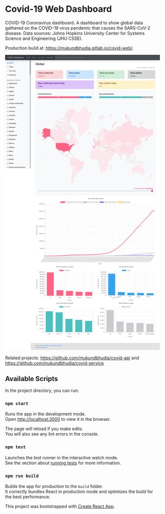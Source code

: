 # Covid-19 Web Dashboard

COVID-19 Coronavirus dashboard. A dashboard to show global data gathered on the COVID-19 virus pandemic that causes the SARS-CoV-2 disease. 
Data sources: Johns Hopkins University Center for Systems Science and Engineering (JHU CSSE).

Production build at: https://mukundbhudia.gitlab.io/covid-web/.

![Global page on the Covid-19 dashboard](https://github.com/mukundbhudia/covid-web/raw/master/screenshots/global-dashboard.png)

Related projects: https://github.com/mukundbhudia/covid-api and https://github.com/mukundbhudia/covid-service

## Available Scripts

In the project directory, you can run:

### `npm start`

Runs the app in the development mode.<br />
Open [http://localhost:3000](http://localhost:3000) to view it in the browser.

The page will reload if you make edits.<br />
You will also see any lint errors in the console.

### `npm test`

Launches the test runner in the interactive watch mode.<br />
See the section about [running tests](https://facebook.github.io/create-react-app/docs/running-tests) for more information.

### `npm run build`

Builds the app for production to the `build` folder.<br />
It correctly bundles React in production mode and optimizes the build for the best performance.

This project was bootstrapped with [Create React App](https://github.com/facebook/create-react-app).
